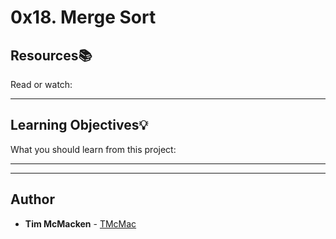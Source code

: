 # 0x18. Merge Sort

## Resources:books:
Read or watch:

---
## Learning Objectives:bulb:
What you should learn from this project:

---
---

## Author
* **Tim McMacken** - [TMcMac](https://github.com/TMcMac)